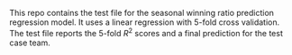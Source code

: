 This repo contains the test file for the seasonal winning ratio prediction regression model.
It uses a linear regression with 5-fold cross validation. The test file reports the 5-fold $R^2$ scores and a final prediction for 
the test case team.
